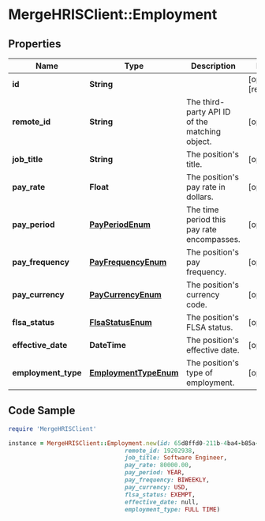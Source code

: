 # MergeHRISClient::Employment

## Properties

Name | Type | Description | Notes
------------ | ------------- | ------------- | -------------
**id** | **String** |  | [optional] [readonly] 
**remote_id** | **String** | The third-party API ID of the matching object. | [optional] 
**job_title** | **String** | The position&#39;s title. | [optional] 
**pay_rate** | **Float** | The position&#39;s pay rate in dollars. | [optional] 
**pay_period** | [**PayPeriodEnum**](PayPeriodEnum.md) | The time period this pay rate encompasses. | [optional] 
**pay_frequency** | [**PayFrequencyEnum**](PayFrequencyEnum.md) | The position&#39;s pay frequency. | [optional] 
**pay_currency** | [**PayCurrencyEnum**](PayCurrencyEnum.md) | The position&#39;s currency code. | [optional] 
**flsa_status** | [**FlsaStatusEnum**](FlsaStatusEnum.md) | The position&#39;s FLSA status. | [optional] 
**effective_date** | **DateTime** | The position&#39;s effective date. | [optional] 
**employment_type** | [**EmploymentTypeEnum**](EmploymentTypeEnum.md) | The position&#39;s type of employment. | [optional] 

## Code Sample

```ruby
require 'MergeHRISClient'

instance = MergeHRISClient::Employment.new(id: 65d8ffd0-211b-4ba4-b85a-fbe2ce220982,
                                 remote_id: 19202938,
                                 job_title: Software Engineer,
                                 pay_rate: 80000.00,
                                 pay_period: YEAR,
                                 pay_frequency: BIWEEKLY,
                                 pay_currency: USD,
                                 flsa_status: EXEMPT,
                                 effective_date: null,
                                 employment_type: FULL TIME)
```


